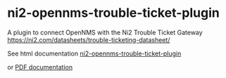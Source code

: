 # ni2-opennms-trouble-ticket-plugin
A plugin to connect OpenNMS with the Ni2 Trouble Ticket Gateway https://ni2.com/datasheets/trouble-ticketing-datasheet/

See html documentation [ni2-opennms-trouble-ticket-plugin](https://gallenc.github.io/ni2-opennms-trouble-ticket-plugin/)

or [PDF documentation]( https://gallenc.github.io/ni2-opennms-trouble-ticket-plugin/index.pdf)
